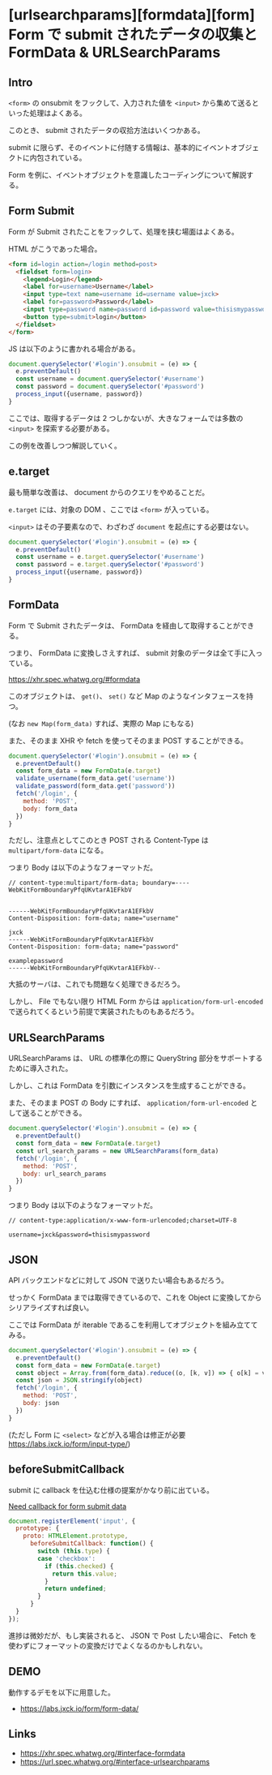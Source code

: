 # [urlsearchparams][formdata][form] Form で submit されたデータの収集と FormData & URLSearchParams

## Intro

`<form>` の onsubmit をフックして、入力された値を `<input>` から集めて送るといった処理はよくある。

このとき、 submit されたデータの収拾方法はいくつかある。

submit に限らず、そのイベントに付随する情報は、基本的にイベントオブジェクトに内包されている。

Form を例に、イベントオブジェクトを意識したコーディングについて解説する。


## Form Submit

Form が Submit されたことをフックして、処理を挟む場面はよくある。

HTML がこうであった場合。


```html
<form id=login action=/login method=post>
  <fieldset form=login>
    <legend>Login</legend>
    <label for=username>Username</label>
    <input type=text name=username id=username value=jxck>
    <label for=password>Password</label>
    <input type=password name=password id=password value=thisismypassword>
    <button type=submit>login</button>
  </fieldset>
</form>
```

JS は以下のように書かれる場合がある。


```js
document.querySelector('#login').onsubmit = (e) => {
  e.preventDefault()
  const username = document.querySelector('#username')
  const password = document.querySelector('#password')
  process_input({username, password})
}
```

ここでは、取得するデータは 2 つしかないが、大きなフォームでは多数の `<input>` を探索する必要がある。

この例を改善しつつ解説していく。


## e.target

最も簡単な改善は、 document からのクエリをやめることだ。

`e.target` には、対象の DOM 、ここでは `<form>` が入っている。

`<input>` はその子要素なので、わざわざ `document` を起点にする必要はない。


```js
document.querySelector('#login').onsubmit = (e) => {
  e.preventDefault()
  const username = e.target.querySelector('#username')
  const password = e.target.querySelector('#password')
  process_input({username, password})
}
```


## FormData

Form で Submit されたデータは、 FormData を経由して取得することができる。

つまり、 FormData に変換しさえすれば、 submit 対象のデータは全て手に入っている。

<https://xhr.spec.whatwg.org/#formdata>

このオブジェクトは、 `get()`、 `set()` など Map のようなインタフェースを持つ。

(なお `new Map(form_data)` すれば、実際の Map にもなる)

また、そのまま XHR や fetch を使ってそのまま POST することができる。


```js
document.querySelector('#login').onsubmit = (e) => {
  e.preventDefault()
  const form_data = new FormData(e.target)
  validate_username(form_data.get('username'))
  validate_password(form_data.get('password'))
  fetch('/login', {
    method: 'POST',
    body: form_data
  })
}
```

ただし、注意点としてこのとき POST される Content-Type は `multipart/form-data` になる。

つまり Body は以下のようなフォーマットだ。


```http
// content-type:multipart/form-data; boundary=----WebKitFormBoundaryPfqUKvtarA1EFkbV


------WebKitFormBoundaryPfqUKvtarA1EFkbV
Content-Disposition: form-data; name="username"

jxck
------WebKitFormBoundaryPfqUKvtarA1EFkbV
Content-Disposition: form-data; name="password"

examplepassword
------WebKitFormBoundaryPfqUKvtarA1EFkbV--
```

大抵のサーバは、これでも問題なく処理できるだろう。

しかし、 File でもない限り HTML Form からは `application/form-url-encoded` で送られてくるという前提で実装されたものもあるだろう。


## URLSearchParams

URLSearchParams は、 URL の標準化の際に QueryString 部分をサポートするために導入された。

しかし、これは FormData を引数にインスタンスを生成することができる。

また、そのまま POST の Body にすれば、 `application/form-url-encoded` として送ることができる。


```js
document.querySelector('#login').onsubmit = (e) => {
  e.preventDefault()
  const form_data = new FormData(e.target)
  const url_search_params = new URLSearchParams(form_data)
  fetch('/login', {
    method: 'POST',
    body: url_search_params
  })
}
```

つまり Body は以下のようなフォーマットだ。


```http
// content-type:application/x-www-form-urlencoded;charset=UTF-8

username=jxck&password=thisismypassword
```


## JSON

API バックエンドなどに対して JSON で送りたい場合もあるだろう。

せっかく FormData までは取得できているので、これを Object に変換してからシリアライズすれば良い。

ここでは FormData が iterable であるこを利用してオブジェクトを組み立ててみる。


```js
document.querySelector('#login').onsubmit = (e) => {
  e.preventDefault()
  const form_data = new FormData(e.target)
  const object = Array.from(form_data).reduce((o, [k, v]) => { o[k] = v; return o }, {})
  const json = JSON.stringify(object)
  fetch('/login', {
    method: 'POST',
    body: json
  })
}
```

(ただし Form に `<select>` などが入る場合は修正が必要 <https://labs.jxck.io/form/input-type/>)


## beforeSubmitCallback

submit に callback を仕込む仕様の提案がかなり前に出ている。

[Need callback for form submit data](https://github.com/w3c/webcomponents/issues/187)


```js
document.registerElement('input', {
  prototype: {
    proto: HTMLElement.prototype,
      beforeSubmitCallback: function() {
        switch (this.type) {
        case 'checkbox':
          if (this.checked) {
            return this.value;
          }
          return undefined;
        }
      }
  }
});
```

進捗は微妙だが、もし実装されると、 JSON で Post したい場合に、 Fetch を使わずにフォーマットの変換だけでよくなるのかもしれない。


## DEMO

動作するデモを以下に用意した。

- <https://labs.jxck.io/form/form-data/>


## Links

- <https://xhr.spec.whatwg.org/#interface-formdata>
- <https://url.spec.whatwg.org/#interface-urlsearchparams>
